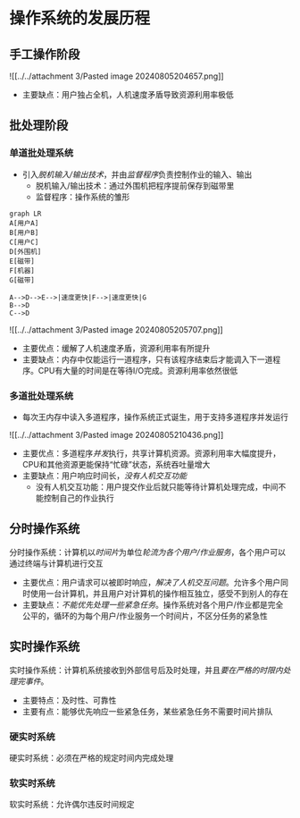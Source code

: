 # 操作系统的发展历程
## 手工操作阶段
![[../../attachment 3/Pasted image 20240805204657.png]]

- 主要缺点：用户独占全机，人机速度矛盾导致资源利用率极低

## 批处理阶段

### 单道批处理系统

- 引入*脱机输入/输出技术*，并由*监督程序*负责控制作业的输入、输出
  - 脱机输入/输出技术：通过外围机把程序提前保存到磁带里
  - 监督程序：操作系统的雏形

```mermaid
graph LR
A[用户A]
B[用户B]
C[用户C]
D[外围机]
E[磁带]
F[机器]
G[磁带]

A-->D-->E-->|速度更快|F-->|速度更快|G
B-->D
C-->D
```
![[../../attachment 3/Pasted image 20240805205707.png]]

- 主要优点：缓解了人机速度矛盾，资源利用率有所提升
- 主要缺点：内存中仅能运行一道程序，只有该程序结束后才能调入下一道程序。CPU有大量的时间是在等待I/O完成。资源利用率依然很低


### 多道批处理系统
- 每次王内存中读入多道程序，操作系统正式诞生，用于支持多道程序并发运行

![[../../attachment 3/Pasted image 20240805210436.png]]

- 主要优点：多道程序*并发*执行，共享计算机资源。资源利用率大幅度提升，CPU和其他资源更能保持“忙碌”状态，系统吞吐量增大
- 主要缺点：用户响应时间长，*没有人机交互功能*
  - 没有人机交互功能：用户提交作业后就只能等待计算机处理完成，中间不能控制自己的作业执行


## 分时操作系统

分时操作系统：计算机以*时间片*为单位*轮流为各个用户/作业服务*，各个用户可以通过终端与计算机进行交互

- 主要优点：用户请求可以被即时响应，*解决了人机交互问题*。允许多个用户同时使用一台计算机，并且用户对计算机的操作相互独立，感受不到别人的存在
- 主要缺点：*不能优先处理一些紧急任务*。操作系统对各个用户/作业都是完全公平的，循环的为每个用户/作业服务一个时间片，不区分任务的紧急性

## 实时操作系统

实时操作系统：计算机系统接收到外部信号后及时处理，并且*要在严格的时限内处理完事件*。
- 主要特点：及时性、可靠性
- 主要有点：能够优先响应一些紧急任务，某些紧急任务不需要时间片排队

### 硬实时系统

硬实时系统：必须在严格的规定时间内完成处理 

### 软实时系统

软实时系统：允许偶尔违反时间规定
